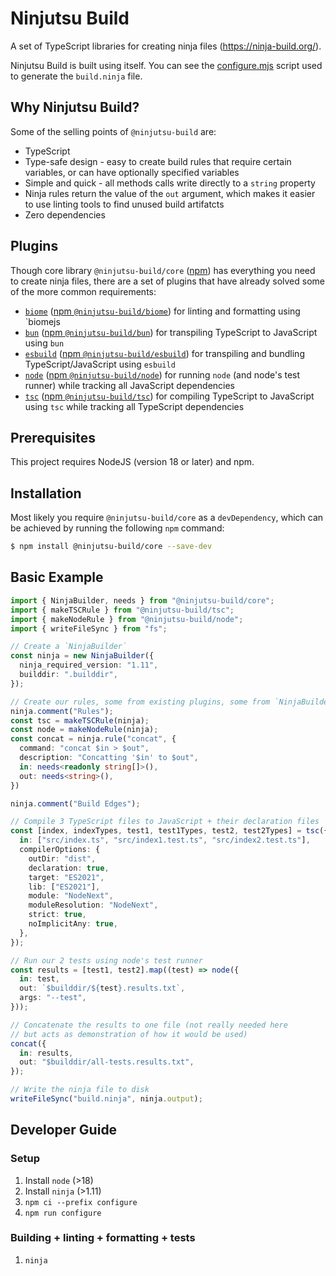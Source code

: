 # Ninjutsu Build

A set of TypeScript libraries for creating ninja files (https://ninja-build.org/).

Ninjutsu Build is built using itself. You can see the
[configure.mjs](configure/configure.mjs) script used to generate the
`build.ninja` file.

## Why Ninjutsu Build?

Some of the selling points of `@ninjutsu-build` are:

  * TypeScript
  * Type-safe design - easy to create build rules that require certain variables, or
    can have optionally specified variables
  * Simple and quick - all methods calls write directly to a `string` property
  * Ninja rules return the value of the `out` argument, which makes it easier to use
    linting tools to find unused build artifatcts
  * Zero dependencies

## Plugins

Though core library `@ninjutsu-build/core` ([npm](https://www.npmjs.com/package/@ninjutsu-build/core))
has everything you need to create ninja files, there are a set of plugins that have already solved
some of the more common requirements:

  - [`biome`](packages/biome/README.md) ([npm `@ninjutsu-build/biome`](https://www.npmjs.com/package/@ninjutsu-build/biome))
    for linting and formatting using `biomejs
  - [`bun`](packages/bun/README.md) ([npm `@ninjutsu-build/bun`](https://www.npmjs.com/package/@ninjutsu-build/bun))
    for transpiling TypeScript to JavaScript using `bun`
  - [`esbuild`](packages/esbuild/README.md) ([npm `@ninjutsu-build/esbuild`](https://www.npmjs.com/package/@ninjutsu-build/esbuild))
    for transpiling and bundling TypeScript/JavaScript using `esbuild`
  - [`node`](packages/node/README.md) ([npm `@ninjutsu-build/node`](https://www.npmjs.com/package/@ninjutsu-build/node))
    for running `node` (and node's test runner) while tracking all JavaScript dependencies
  - [`tsc`](packages/tsc/README.md) ([npm `@ninjutsu-build/tsc`](https://www.npmjs.com/package/@ninjutsu-build/tsc))
    for compiling TypeScript to JavaScript using `tsc` while tracking all TypeScript dependencies

## Prerequisites

This project requires NodeJS (version 18 or later) and npm.

## Installation

Most likely you require `@ninjutsu-build/core` as a `devDependency`, which can be
achieved by running the following `npm` command:

```bash
$ npm install @ninjutsu-build/core --save-dev
```

## Basic Example

```ts
import { NinjaBuilder, needs } from "@ninjutsu-build/core";
import { makeTSCRule } from "@ninjutsu-build/tsc";
import { makeNodeRule } from "@ninjutsu-build/node";
import { writeFileSync } from "fs";

// Create a `NinjaBuilder`
const ninja = new NinjaBuilder({
  ninja_required_version: "1.11",
  builddir: ".builddir",
});

// Create our rules, some from existing plugins, some from `NinjaBuilder.rule`
ninja.comment("Rules");
const tsc = makeTSCRule(ninja);
const node = makeNodeRule(ninja);
const concat = ninja.rule("concat", {
  command: "concat $in > $out",
  description: "Concatting '$in' to $out",
  in: needs<readonly string[]>(),
  out: needs<string>(),
})

ninja.comment("Build Edges");

// Compile 3 TypeScript files to JavaScript + their declaration files
const [index, indexTypes, test1, test1Types, test2, test2Types] = tsc({
  in: ["src/index.ts", "src/index1.test.ts", "src/index2.test.ts"],
  compilerOptions: {
    outDir: "dist",
    declaration: true,
    target: "ES2021",
    lib: ["ES2021"],
    module: "NodeNext",
    moduleResolution: "NodeNext",
    strict: true,
    noImplicitAny: true,
  },
});

// Run our 2 tests using node's test runner
const results = [test1, test2].map((test) => node({
  in: test,
  out: `$builddir/${test}.results.txt`,
  args: "--test",
}));

// Concatenate the results to one file (not really needed here
// but acts as demonstration of how it would be used)
concat({
  in: results,
  out: "$builddir/all-tests.results.txt",
});

// Write the ninja file to disk
writeFileSync("build.ninja", ninja.output);
```

## Developer Guide

### Setup

  1. Install `node` (>18)
  2. Install `ninja` (>1.11)
  3. `npm ci --prefix configure`
  4. `npm run configure`

### Building + linting + formatting + tests

  1. `ninja`
